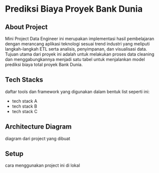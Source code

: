 # Prediksi Biaya Proyek Bank Dunia

## About Project
Mini Project Data Engineer ini merupakan implementasi hasil pembelajaran dengan merancang aplikasi teknologi sesuai trend industri yang meliputi langkah-langkah ETL serta analisis, penyimpanan, dan visualisasi data. Tujuan utama dari proyek ini adalah untuk melakukan proses data cleaning dan menggabungkannya menjadi satu tabel untuk menjalankan model prediksi biaya total proyek Bank Dunia.

## Tech Stacks
daftar tools dan framework yang digunakan dalam bentuk list seperti ini:
- tech stack A
- tech stack B
- tech stack C

## Architecture Diagram
diagram dari project yang dibuat

## Setup 
cara menggunakan project ini di lokal
